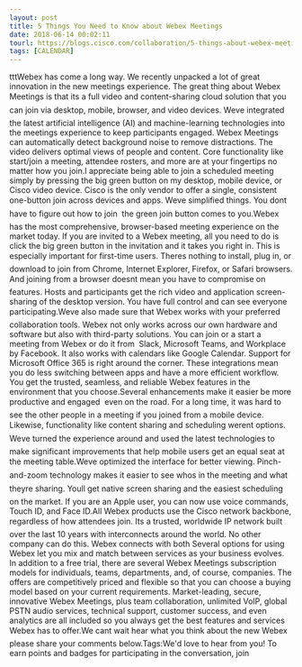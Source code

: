 ```yaml
---
layout: post
title: 5 Things You Need to Know about Webex Meetings
date: 2018-06-14 00:02:11
tourl: https://blogs.cisco.com/collaboration/5-things-about-webex-meetings
tags: [CALENDAR]
---
```

tttWebex has come a long way. We recently unpacked a lot of great innovation in the new meetings experience. The great thing about Webex Meetings is that its a full video and content-sharing cloud solution that you can join via desktop, mobile, browser, and video devices. Weve integrated the latest artificial intelligence (AI) and machine-learning technologies into the meetings experience to keep participants engaged. Webex Meetings can automatically detect background noise to remove distractions. The video delivers optimal views of people and content. Core functionality like start/join a meeting, attendee rosters, and more are at your fingertips no matter how you join.I appreciate being able to join a scheduled meeting simply by pressing the big green button on my desktop, mobile device, or Cisco video device. Cisco is the only vendor to offer a single, consistent one-button join across devices and apps. Weve simplified things. You dont have to figure out how to join  the green join button comes to you.Webex has the most comprehensive, browser-based meeting experience on the market today. If you are invited to a Webex meeting, all you need to do is click the big green button in the invitation and it takes you right in. This is especially important for first-time users. Theres nothing to install, plug in, or download to join from Chrome, Internet Explorer, Firefox, or Safari browsers. And joining from a browser doesnt mean you have to compromise on features. Hosts and participants get the rich video and application screen-sharing of the desktop version. You have full control and can see everyone participating.Weve also made sure that Webex works with your preferred collaboration tools. Webex not only works across our own hardware and software but also with third-party solutions. You can join or a start a meeting from Webex or do it from  Slack, Microsoft Teams, and Workplace by Facebook. It also works with calendars like Google Calendar. Support for Microsoft Office 365 is right around the corner. These integrations mean you do less switching between apps and have a more efficient workflow. You get the trusted, seamless, and reliable Webex features in the environment that you choose.Several enhancements make it easier be more productive and engaged  even on the road. For a long time, it was hard to see the other people in a meeting if you joined from a mobile device. Likewise, functionality like content sharing and scheduling werent options. Weve turned the experience around and used the latest technologies to make significant improvements that help mobile users get an equal seat at the meeting table.Weve optimized the interface for better viewing. Pinch-and-zoom technology makes it easier to see whos in the meeting and what theyre sharing. Youll get native screen sharing and the easiest scheduling on the market. If you are an Apple user, you can now use voice commands, Touch ID, and Face ID.All Webex products use the Cisco network backbone, regardless of how attendees join. Its a trusted, worldwide IP network built over the last 10 years with interconnects around the world. No other company can do this. Webex connects with both Several options for using Webex let you mix and match between services as your business evolves. In addition to a free trial, there are several Webex Meetings subscription models for individuals, teams, departments, and, of course, companies. The offers are competitively priced and flexible so that you can choose a buying model based on your current requirements. Market-leading, secure, innovative Webex Meetings, plus team collaboration, unlimited VoIP, global PSTN audio services, technical support, customer success, and even analytics are all included so you always get the best features and services Webex has to offer.We cant wait hear what you think about the new Webex  please share your comments below.Tags:We'd love to hear from you! To earn points and badges for participating in the conversation, join 